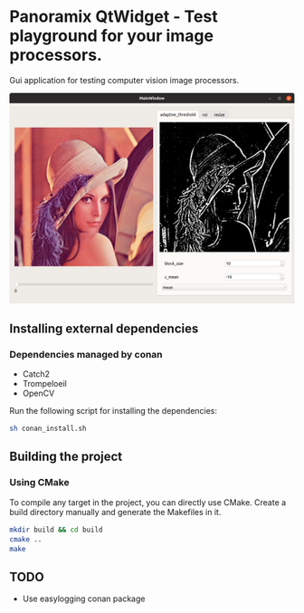 # Panoramix QtWidget - Test playground for your image processors.

Gui application for testing computer vision image processors. 

![Class diagram](./doc/screenshot.png)

## Installing external dependencies

### Dependencies managed by conan
- Catch2
- Trompeloeil
- OpenCV

Run the following script for installing the dependencies:

```bash
sh conan_install.sh
```

## Building the project

### Using CMake

To compile any target in the project, you can directly use CMake. Create a build directory manually and generate the 
Makefiles in it. 

```bash
mkdir build && cd build
cmake ..
make
```

## TODO
- Use easylogging conan package